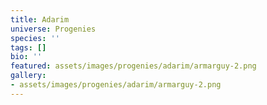 ```yaml
---
title: Adarim
universe: Progenies
species: ''
tags: []
bio: ''
featured: assets/images/progenies/adarim/armarguy-2.png
gallery:
- assets/images/progenies/adarim/armarguy-2.png
---
```

